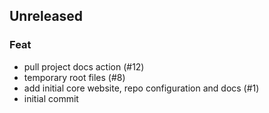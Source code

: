 ## Unreleased

### Feat

- pull project docs action (#12)
- temporary root files (#8)
- add initial core website, repo configuration and docs (#1)
- initial commit
